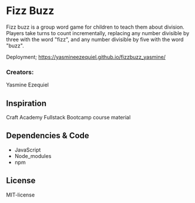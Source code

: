 # Fizz Buzz 
Fizz buzz is a group word game for children to teach them about division. Players take turns to count incrementally, replacing any number divisible by three with the word "fizz", and any number divisible by five with the word "buzz".

Deployment;
https://yasmineezequiel.github.io/fizzbuzz_yasmine/ 

### Creators: 
Yasmine Ezequiel

## Inspiration
Craft Academy Fullstack Bootcamp course material

## Dependencies & Code
- JavaScript
- Node_modules
- npm

## License
MIT-license
